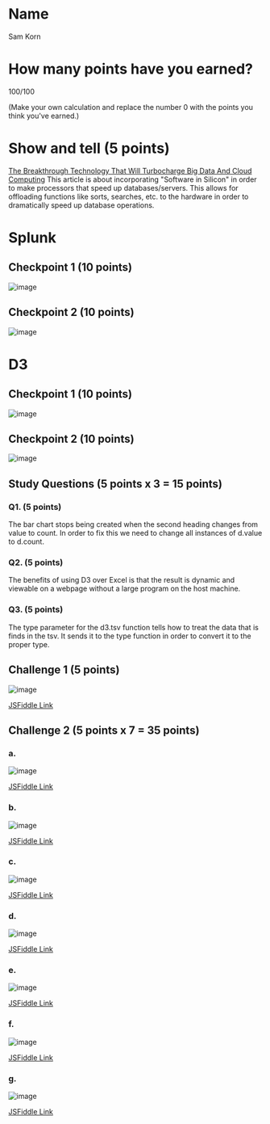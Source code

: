 # Name

Sam Korn

# How many points have you earned?

100/100

(Make your own calculation and replace the number 0 with the points you think you've earned.)

# Show and tell (5 points)

[The Breakthrough Technology That Will Turbocharge Big Data And Cloud Computing](http://www.forbes.com/sites/oracle/2014/09/12/the-breakthrough-technology-that-will-turbocharge-big-data-and-cloud-computing/)
This article is about incorporating "Software in Silicon" in order to make processors that speed up databases/servers. This allows for offloading functions like sorts, searches, etc. to the hardware in order to dramatically speed up database operations.

# Splunk

## Checkpoint 1 (10 points)

![image](SplunkCheckPoint1.png)

## Checkpoint 2 (10 points)

![image](SplunkCheckPoint2.png)

# D3

## Checkpoint 1 (10 points)

![image](D3CheckPoint1.png)

## Checkpoint 2 (10 points)

![image](D3CheckPoint2.png)

## Study Questions (5 points x 3 = 15 points)

### Q1. (5 points)

The bar chart stops being created when the second heading changes from value to count. In order to fix this we need to change all instances of d.value to d.count.

### Q2. (5 points)

The benefits of using D3 over Excel is that the result is dynamic and viewable on a webpage without a large program on the host machine. 

### Q3. (5 points)
The type parameter for the d3.tsv function tells how to treat the data that is finds in the tsv. It sends it to the type function in order to convert it to the proper type.


## Challenge 1 (5 points)

![image](D3Challenge1.png)

[JSFiddle Link](http://jsfiddle.net/p974sy5t/1/)

## Challenge 2 (5 points x 7 = 35 points)

### a. 

![image](D3Challenge2A.png)

[JSFiddle Link](http://jsfiddle.net/sako0938/p974sy5t/2/)

### b.

![image](D3Challenge2B.png)

[JSFiddle Link](http://jsfiddle.net/sako0938/p974sy5t/3/)

### c.

![image](D3Challenge2C.png)

[JSFiddle Link](http://jsfiddle.net/sako0938/p974sy5t/4/)

### d.

![image](D3Challenge2D.png)

[JSFiddle Link](http://jsfiddle.net/sako0938/p974sy5t/5/)

### e.

![image](D3Challenge2E.png)

[JSFiddle Link](http://jsfiddle.net/sako0938/p974sy5t/6/)

### f.

![image](D3Challenge2F.png)

[JSFiddle Link](http://jsfiddle.net/sako0938/p974sy5t/7/)


### g.

![image](D3Challenge2G.png)

[JSFiddle Link](http://jsfiddle.net/sako0938/p974sy5t/8/)
